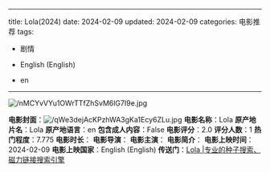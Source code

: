 
---
title: Lola(2024)
date: 2024-02-09
updated: 2024-02-09
categories: 电影推荐
tags:

- 剧情

- English (English)
- en
---

<img src="https://image.tmdb.org/t/p/original/nMCYvVYu1OWrTTfZhSvM6lG7I9e.jpg" alt="/nMCYvVYu1OWrTTfZhSvM6lG7I9e.jpg" title="/nMCYvVYu1OWrTTfZhSvM6lG7I9e.jpg">

**电影封面**：<img src="https://image.tmdb.org/t/p/w200/qWe3dejAcKPzhWA3gKa1Ecy6ZLu.jpg" alt="/qWe3dejAcKPzhWA3gKa1Ecy6ZLu.jpg" title="/qWe3dejAcKPzhWA3gKa1Ecy6ZLu.jpg">
**电影名称**：Lola
**原产地片名**：Lola
**原产地语言**：en
**包含成人内容**：False
**电影评分**：2.0
**评分人数**：1
**热门程度**：7.775
**电影时长**：
**电影导演**：
**电影主演**：
**电影简介**：
**电影上映时间**：2024-02-09
**电影上映国家**：English (English)
**传送门**：[Lola |专业的种子搜索、磁力链接搜索引擎](https://movie.amd794.com:2083/?search=Lola&ordering=&mode=match_phrase&page_size=10&page=1)

